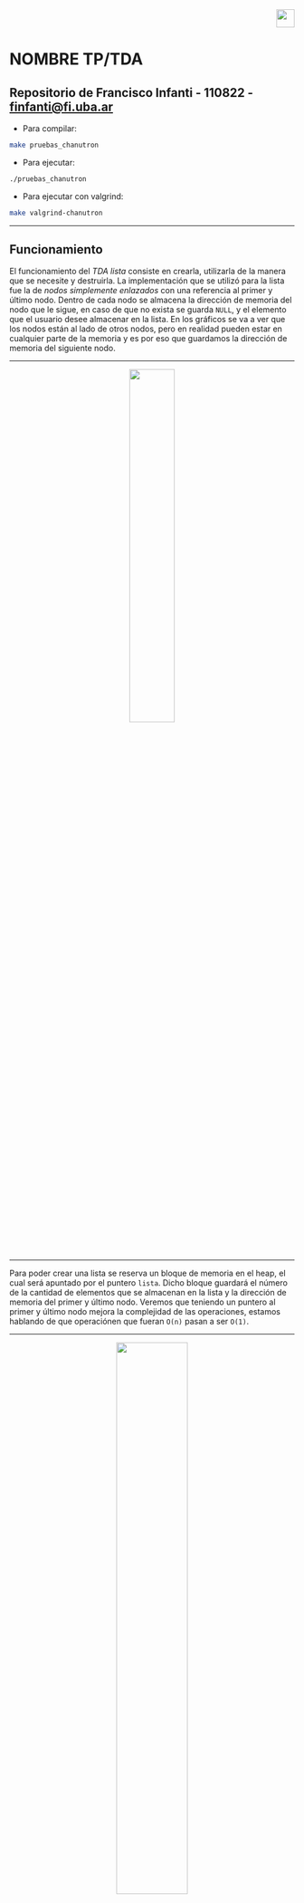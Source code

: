 <div align="right">
<img width="32px" src="img/algo2.svg">
</div>

# NOMBRE TP/TDA

## Repositorio de Francisco Infanti - 110822 - finfanti@fi.uba.ar

- Para compilar:

```bash
make pruebas_chanutron
```

- Para ejecutar:

```bash
./pruebas_chanutron
```

- Para ejecutar con valgrind:
```bash
make valgrind-chanutron
```
---
##  Funcionamiento

El funcionamiento del *TDA lista* consiste en crearla, utilizarla de la manera que se necesite y destruirla. La implementación que se utilizó para la lista fue la de *nodos simplemente enlazados* con una referencia al primer y último nodo. Dentro de cada nodo se almacena la dirección de memoria del nodo que le sigue, en caso de que no exista se guarda `NULL`, y el elemento que el usuario desee almacenar en la lista. En los gráficos se va a ver que los nodos están al lado de otros nodos, pero en realidad pueden estar en cualquier parte de la memoria y es por eso que guardamos la dirección de memoria del siguiente nodo.

---

<div align="center">
<img width="40%" src="img/nodo.png">
</div>

---

Para poder crear una lista se reserva un bloque de memoria en el heap, el cual será apuntado por el puntero `lista`. Dicho bloque guardará el número de la cantidad de elementos que se almacenan en la lista y la dirección de memoria del primer y último nodo. Veremos que teniendo un puntero al primer y último nodo mejora la complejidad de las operaciones, estamos hablando de que operaciónen que fueran `O(n)` pasan a ser `O(1)`.

---

<div align="center">
<img width="50%" src="img/DDM1.png">
</div>

---

Una vez creada la lista, el usuario puede ingresar y eliminar elementos en cualquier posición de esta. Si el usuario quisiera ingresar un elemento en una posición inválida o borrar un elemento que no existe, el programa intentará insertar el elemento en la última posición de la lista o borrar el último elemento de la lista. El usuario puede guardar cualquier tipo de dato que quiera en los nodos, al funcionamiento del programa no le afecta que este sea un *int*, *char*, *bool*, etc... Solamente se necesita que a las funciones se les pase la dirección de memoria de ese tipo de dato.

Cada vez que queramos almacenar un elemento vamos a tener que reservar un bloque de memoria en el heap, el cual será apuntado por un puntero `nodo`. Como mencione antes, en ese bloque se guarda la dirección de memoria del elemento ingresado y la dirección de memoria del nodo que le sigue. Puede que le siga un nodo, como puede que no. Pero es muy importante que si no le sigue ninguno, que esa dirección sea `NULL`, pues sino se podría estar accediendo a un lugar de memoria que no sabemos que tiene. Cuando insertamos un elemento en una posición, dependiendo de cual sea, tendremos un proceso diferente. Estas posiciones "especiales" son la primera posición, en el medio o en el final. En la respuesta a la 2da pregunta teórica pueden verse los gráficos y explicaciones detalladas de cada uno de estos procesos. Pero en general si tuviéramos un único elemento, se vería de la siguiente forma.

---

<div align="center">
<img width="50%" src="img/DDM2.png">
</div>

---

Para poder eliminar un elemento de una lista solamente debemos liberar el bloque de memoria donde está el elemento que queremos eliminar, para liberarlo hacemos uso del puntero `nodo` que apunta a ese bloque y la función `free()`. Pero para poder realizar esta operación con éxito y no perder ningún nodo, debemos seguir una serie de pasos. La idea general sería que deberíamos posicionarnos en el `nodo anterior` al cual queremos eliminar y guardar, en un puntero `aux`, la dirección de memoria que `nodo anterior` guarda. Esa dirección sería la del nodo siguiente, que en nuestro caso sería la dirección del nodo que almacena el elemento que queremos borrar. Antes de liberar la memoria, debemos hacer que el `nodo anterior` almacene la dirección de memoria la cual guarda el nodo que queremos borrar. Luego podemos liberar el bloque que está siendo apuntado por `aux`. También en la respuesta a la 2da pregunta teórica puede verse los gráficos detalladamente. En general con una lista con `n` elementos se vería de la siguiente forma.

---

<div align="center">
<img width="60%" src="img/DDM3.png">
</div>

---

El usuario también puede ver cuántos elementos tiene una lista, ver si está vacía y buscar elementos en cualquier parte de la lista. Puede buscar un elemento según una posición o según una condición, ahora según dónde y cómo lo busque hay distintos procesos con distintas complejidades.
 - El caso con la mejor complejidad, `O(1)`, sería que el usuario quisiera ver el primer o último elemento de la lista. En este caso lo único que se hace es usar los punteros que tiene la lista al primer y último elemento.
 - Si el usuario quisiera buscar un elemento en la posición `n` o que cumpla la condición `x`, en el peor de los casos sería `O(n)`, pues debería recorrer todos los elementos de mi lista.
 - En el caso de que la lista esté vacía, la posición no exista o el comparador sea nulo, se devolverá directamente `NULL`. Ahora en caso de que ningún elemento cumpla la condición también se devolverá `NULL`, pero tuve que recorrer toda la lista primero.

Al usuario se le devolverá un puntero al tipo de dato que él haya ingresado, el después deberá hacer el casteo correspondiente para poder ver el valor de ese elemento.

---

<div align="center">
<img width="45%" src="img/DDM4.png">
</div>

---

Por último el usuario tiene la posibilidad de utilizar dos iteradores, uno *externo* y uno *interno*.

- El iterador *interno* funciona usando la función `lista_con_cada_elemento()`, a esta se le deberá pasar la lista sobre la que se quiere iterar, la función la cual se le quiera aplicar a los elementos y un puntero que suele utilizarse como la memoria en común que se tiene entre el usuario y la función. En este caso la función es de tipo *bool*, por lo tanto se puede decidir cuando se termina de iterar. Al finalizar la función se devolverá la cantidad de elementos a los cuales se le aplicó la función.

- El iterador *externo* sería un conjunto de funciones que le permiten al usuario iterar una lista sin conocer cómo está implementada. El itera como si estuviera iterando un vector. Lo primero que se debería hacer es crear un iterador externo, para eso se reserva un bloque de memoria en el heap, el cual será apuntado por el puntero `iterador`. En dicho bloque se almacena la dirección de memoria de la lista y la dirección de memoria del primer nodo de la lista. Luego una vez creada la lista ya se está apuntando al primer elemento. En caso de que no exista una lista (no tendría sentido crear el iterador), se devolverá `NULL`. Una vez tenemos creado el iterador, podemos hacer tres cosas.

  - Verificar si seguimos teniendo elementos para iterar, es decir, si el `nodo actual` guarda la dirección de memoria de algún nodo. Por este motivo es por el cual mencione antes que es importante que si a un nodo no lo sigue otro, entonces que apunte a `NULL`, sino en este caso estaríamos diciendo que si tiene un siguiente cuando en realidad no es cierto.

  - Mostrar el elemento del nodo actual, en este caso lo único que se hace es devolver la dirección de memoria de donde está el elemento. Claramente si el nodo es `NULL`, se devolverá `NULL`, pero no hay problema si el elemento que está guardado en esa dirección de memoria es `NULL`.

  - Lo último sería lo principal de la iteración, que es avanzar de elemento. Esto le permite al usuario que la dirección de memoria que hace referencia al nodo, pase al siguiente nodo. Es decir, si el `nodo actual` apuntaba al primer nodo y ese tiene siguiente, ahora `nodo actual` apunta al siguiente del primer nodo. En el caso de que el primer nodo no tenga siguiente, se avanza el iterador igualmente. Si se puede avanzar exitosamente, se devolverá *true*, pero en caso de que se avance y el `nodo actual` sea `NULL`, se devuelve *false*. También en el caso de que falle algo se devuelve *false*.

- También es muy importante que una vez que se termina de usar el iterador externo, debemos liberar la memoria que este ocupaba en memoria. Pero solamente la del iterador, la de la lista se elimina una vez se quiera dejar de utilizar el programa.

---

<div align="center">
<img width="60%" src="img/DDM5.png">
</div>

---

Finalmente, una vez que queramos dejar de usar el programa, debemos liberar toda la memoria utilizada por la lista. Hay dos formas "diferentes" de eliminar una lista. La primera será aplicar la función `lista_destruir()` la cual solamente libera la memoria de la lista y la otra sería aplicar `lista_destruir_todo()` la cual antes de eliminar la lista le aplica una función a cada elemento de esta. Las funciones hacen exactamente lo mismo, porque en el caso de que la función pasada por parámetro sea `NULL`, se va a seguir liberando la memoria de la listas como si fuera la función `lista_destruir()`. La forma en la que se destruiría sería ir nodo por nodo, usando un `aux`, y liberando la memoria hasta que solamente quede el bloque apuntado por `lista`.

---

<div align="center">
<img width="55%" src="img/DDM6.png">
</div>

---

Finalmente se liberaría el bloque apuntado por `lista`.

---

<div align="center">
<img width="45%" src="img/DDM7.png">
</div>

---

También se implementaron otros dos TDA, el de *pila* y *cola*. Ambos TDA utilizan las funciones de *lista*, pero tienen algunas restricciones. En ambos casos se siguió utilizando la implementación de *nodos simplemente enlazados* con una referencia al primer y último nodo. Para no repetir codigo lo que se hizo fue que las estrcuturas de ambos TDA sea igual al de lista, entonces de esta manera podremos reutilizar todas las funciones del TDA lista, la unica complejidad seria que debemos castear los datos. Pero este problema se resuelve facilmente utilizando los `void*`.

En el caso de la *pila*, esta también se debe crear reservando un bloque de memoria en el heap, el cual será apuntado por el puntero `pila`. Dentro de este bloque se guardarán los mismos datos que se guardaban en el de la lista. 

---

<div align="center">
<img width="45%" src="img/DDM8.png">
</div>

---

Una diferencia fundamental, en comparación con el TDA lista, es que en este caso solamente podemos insertar, eliminar y ver el elemento que se encuentra en la posición del tope de la pila. La idea es la misma que en la lista, se recibe un elemento que se quiere insertar, entonces se crea un nodo y se lo inserta en la última posición. Para el caso de eliminar voy a tener que liberar la memoria que me ocupa el nodo que se encuentra en el tope de la pila.

---

<div align="center">
<img width="70%" src="img/DDM9.png">
</div>

---

Si quisiera ver un elemento de la pila, solamente tenemos acceso al que se encuentra en la poscion del tope. A su vez, también podemos hacer operaciones como chequear si está vacía o ver la cantidad de elementos que tiene. 

Por último y muy importante es que debemos liberar toda la memoria utilizada por la pila. El proceso para eliminar es el mismo que el de lista y pila, solamente que en este caso no es necesario aplicarle una función a los elementos.

---

<div align="center">
<img width="100%" src="img/DDM10.png">
</div>

---

En el caso de la *cola* también debemos reservar un bloque de memoria en el heap, este será apuntado por el puntero `cola`. Dicho bloque guardará lo mismo que el de pila y lista.

---

<div align="center">
<img width="60%" src="img/DDM11.png">
</div>

---

Una diferencia con respecto al TDA de lista y pila, es que en este caso solamente podemos insertar elementos en la última posición de la cola. El proceso sigue siendo el mismo, creamos un nodo con la dirección de memoria del elemento que se quiere insertar y se lo inserta en la última posición. 

En cuanto a eliminar, solamente podemos eliminar el elemento de la primera posición de la cola. Tambien el proceso sigue siendo el mismo que el de querer eliminar un elemento de la primera posición en la lista. 

Y por último, si queremos ver un elemento, solamente tenemos acceso al elemento que se encuentra en la primera posición de la cola. Y para mostrarlo podemos usar el puntero al primer elemento.

---

<div align="center">
<img width="90%" src="img/DDM12.png">
</div>

---

También siguen estando las operaciones de ver si la cola está vacía y ver la cantidad de elementos tenemos en esta. A su vez, cuando terminemos de utilizar el programa debemos liberar toda la memoria utilizada. El proceso de eliminar es el mismo que el de lista, solamente que no hace falta aplicarle una función a los elementos de esta.

---

<div align="center">
<img width="100%" src="img/DDM13.png">
</div>

---

Por último quiero mencionar que para poder recorrer todos los nodos, utilizó una función privada `recorrer_hasta_posicion()`. La cual me permite recorrer los nodos hasta la posición que yo quiera, claramente esa posición existe. La lógica consiste en que me posiciono en el primer nodo y voy avanzando de la siguiente forma:
 - `nodo actual` sería igual al primer nodo, si ese nodo está en la posición que busco, entonces lo devuelvo. Caso contrario hago que `nodo actual` apunte al siguiente de `nodo actual`. Y si es el elemento en la posición que busco lo devuelvo, sino repito el proceso hasta llegar a la posición indicada. (Cuando hablo de devolver, me refiero a un puntero a ese bloque que estaba buscando).

Esta función es muy útil a la hora de querer insertar, eliminar y buscar un elemento.

## Respuestas a las preguntas teóricas 

**1.** Una Lista, Pila y Cola son tipos de datos abstractos (TDA), los cuales nos permiten almacenar elementos de cualquier tipo de dato. Cada uno de estos TDA tienen un conjunto mínimo de operaciones, los cuales son los siguientes: *crear*, *destruir*, *insertar*, *eliminar*, *vacía* y *ver elemento*.

Las operaciones de *crear*, *destruir* y *vacía* funcionan de la misma manera en los tres TDA. La función que cumplen es crear, destruir y determinar si tiene elementos una lista, cola o pila. Las que valen la pena hacer hincapié en cada TDA son la de *insertar*, *eliminar* y *ver elemento*, pues estas si son diferentes en cada uno.

**LISTA**: Para este TDA, se puede utilizar la implementación de lista simplemente enlazada con una referencia al primer elemento y al último nodo.

---

<div align="center">
<img width="40%" src="img/lista.png">
</div>

---

- La operación de *insertar* no tiene ninguna restricción, el usuario puede insertar un elemento en cualquier parte de la lista, si es que esta posición existe. A la hora de insertar un elemento pueden darse tres situaciones.

  - *1)* Insertar un elemento en la primera posición de mi lista.

  - *2)* Insertar un elemento en la última posición de mi lista.

  - *3)* Insertar el elemento en una posición aleatoria, puede ser en la primera, medio o final.

- Para la operación de *eliminar* tampoco nos encontramos con alguna restricción, el usuario puede eliminar elementos de cualquier posición, también si es que dicha posición existe. En esta también se pueden dar tres situaciones.

  - *1)* Eliminar el elemento que está en la primera posición. 

  - *2)* Eliminar el elemento que se encuentra en una posición aleatoria, puede ser la primera, una cualquiera o la última.

  - *3)* Eliminar el elemento que se encuentra en la última posición.

- Por último para la operación de *ver elemento*, el usuario puede ver cualquier elemento que se encuentre en la lista.

**PILA**: Para este TDA ya empiezan a haber una serie de restricciones a la hora de usarlo. Primero de todo, para poder implementarlo conviene utilizar nodos simplemente enlazada con una referencia al último elemento de la pila.

---

<div align="center">
<img width="40%" src="img/pila.png">
</div>

---

Una pila almacena elementos "apilados uno arriba de otro". Es decir se lo puede pensar como una pila de ropa, donde uno siempre deja una nueva prenda encima de la anterior. Se dice que este TDA sigue una estructura de **L.I.F.O** (Last In, First Out), esta consiste en que el último elemento que agrego va a ser el primero en salir.

- La operación de *insertar*, también llamada *apilar* o *push*, se comporta de la forma mencionada anteriormente. El usuario solamente va a poder insertar elementos en la última posición, también conocida como *tope*.

- En cuanto a la operación de *eliminar*, también conocido como *desapilar* o *pop*, el usuario solamente va a poder eliminar el elemento que se encuentra en la posición del tope.

- Por último para la operación de *ver elemento*, el usuario solamente tiene acceso al elemento que se encuentra en la posición del tope.

**COLA**: Para este TDA también existen ciertas restricciones a la hora de usarlo. En este caso conviene tener una implementación de nodos simplemente enlazados, en la cual la cola tiene una referencia al primer elemento.

---

<div align="center">
<img width="40%" src="img/cola.png">
</div>

---

Como los TDA anteriores, una cola lo que hace es almacenar elementos, pero en este caso "los pone uno atrás del otro". Este TDA tiene una estructura llamada **F.I.F.O** (First In, First Out), la cual consiste en que el primer elemento que ingresamos, será el primero en salir. Por eso se lo puede pensar como una cola de autos donde el primer auto que ingresa es el primero en salir.

- La operación de *insertar*, también conocida como *encolar* o *enqueue*, consiste en que el usuario solamente puede ingresar elementos en la última posición de la cola.

- La operación de *eliminar*, también conocida como *desencolar* o *dequeue*, consiste en que el usuario únicamente puede eliminar el elemento que se encuentra en la ultima posición de la cola.

- Por último la operación de *ver elemento*, consiste en que el usuario solamente puede ver el elemento que está en la primera posición.

**2.** Hay distintas formas de poder implementar el TDA de lista, en este caso voy a comparar tres diferentes implementaciones: lista *simplemente enlazada*, *doblemente enlazada* y *vector dinámico*. Para cada una de estas implementaciones voy a analizar cómo se inserta, obtiene y elimina un elemento en diferentes posiciones. En el caso de las listas enlazadas, vamos a tener un puntero al primer elemento y al ultimo de la lista.

Antes de empezar a explicar las operaciones, voy a mencionar por encima como funciona cada implementación. El *vector dinámico* consiste en tener un vector de un tamaño no fijo, el cual puedo ir agrandando o reduciendo a medida que se insertan o eliminan elementos. La lista *simplemente enlazada* y *doblemente enlazada* consisten en utilizar un TDA llamado nodos. Los nodos almacenan un elemento `(void*)` y la dirección de memoria del nodo que le sigue (en el caso de la doblemente enlazada tengo la direccion del anterior y el siguiente), pues los nodos funcionan como una especie de vector dinámico, el cual nos permite almacenar elementos sin necesidad de tener bloques contiguos de memoria libre.

La forma la cual tendrán estas implementaciones sería la siguiente:

---

<div align="center">
<img width="100%" src="img/implementaciones.png">
</div>

---

Si queremos insertar, eliminar o ver un elemento en una lista, se pueden dar 3 casos diferentes:

- El primero sería insertar un elemento en la primera posición de nuestra lista. En el caso de la lista *simplemente enlazada* lo que debemos hacer es usar el puntero `nodo_inicio` para hacer que `nodo_nuevo` apunte a donde esta apuntando `nodo_inicio`, luego `nodo_inicio` debe apuntar a `nuevo_nodo`. Para la *doblemente enlazada* se realiza una operación similar, con la única diferencia de que `nodo_primero` apunta a `nodo_nuevo`. La complejidad de estos casos es `O(1)`, pues lo único que estamos haciendo son operaciones simples, como asignar nuevas direcciones de memoria a punteros. En cuanto al caso del *vector dinámico* lo que debemos hacer, en el peor de los casos, es agrandar el bloque de memoria usando `realloc()`. Por lo tanto estamos realizando una operación `O(n)`. Además debemos correr todos los elementos un lugar a la derecha a partir de la primera posición para así poder "dejarle el lugar" al nuevo elemento, otra operación `O(n)`. Pero finalmente la complejidad total de insertar seria `O(n)`, pues terminaria siendo una suma de operaciones `O(n)`. Aun asi, veamos que es peor a la implementación de *simplemente enlazada* y  *doblemente enlazada*.

---

<div align="center">
<img width=100%" src="img/insertar_principio.png">
</div>

---

- En cuanto a querer eliminar un elemento, en la lista *simplemente enlazada* usamos el puntero `nodo_inicio` y hacemos que un puntero `aux` apunte a `nodo_primero`. Luego `nodo_inicio` debe apuntar al siguiente de `nodo_primero`. En el caso de la *doblemente enlazada* también es muy similar el proceso, solo que ahora no necesitamos usar un `aux`. Ahora usando `nodo_inicio` accedemos a `nodo_eliminar` y hacemos que `nodo_inicio` apunte al siguiente de `nodo_eliminar`, luego el puntero por izquierda de del siguiente a `nodo_eliminar` debe apuntar a `NULL`. En ambas implementaciones la complejidad total seria `O(1)`, pues solamente estamos haciendo operaciones simples. Ahora en el caso de la implementación de *vector dinámico*, lo que deberíamos hacer es eliminar el elemento que está en la primera posición pisandolo con el elemento que tiene a la derecha. Y luego mover todos los elementos restantes un lugar a la izquierda. A su vez nuevamente debemos usar `realloc()`. Por lo tanto la complejidad de toda esta operación es `O(n)`, luego veamos que también es peor en comparación con la implementación de nodos.

---

<div align="center">
<img width="100%" src="img/eliminar_principio.png">
</div>

---

- Por último, si queremos ver un elemento en la primera posición, para todas las implementaciones la complejidad es `O(1)`. Pues lo único que debemos hacer acceder a la dirección de memoria del primer elemento, de esta en los tres casos tenemos una puntero directo. En el caso de los nodos `nodo_inicio` y en el del vector solo basta con hacer `vector[0]`.

- El segundo caso sería querer insertar un elemento en la posición `n`. En la lista *simplemente enlazada* lo que debemos hacer es recorrer los nodos hasta llegar a `n-1`, sería el anterior a donde queremos insertar. Ahora `nodo_nuevo` debe apuntar a donde está apuntando `nodo_anterior` y `nodo_anterior` debe apuntar a `nodo_nuevo`. En la lista *doblemente enlazada* también es muy similar el proceso, la única diferencia es que ahora debemos hacer que `nuevo_nodo` apunte a `nodo_anterior`, `nodo_siguiente`, y viceversa. Veamos que para esta implementación la complejidad es `O(n)`, pues debemos recorrer hasta la posición `n-1` y hacer algunas operaciones simples que no aportan al tamaño del problema. Para el *vector dinámico* debemos agrandar nuevamente el bloque de memoria con `realloc()` y mover todos los elementos un lugar a la derecha a partir la posición `n`, para así poder insertar el nuevo elemento. Por lo tanto en este caso también la complejidad sería `O(n)`, pero si lo comparamos con la  implementación de nodos esta resulta ser peor, pues realizamos tres operaciones de `O(n)`.

---

<div align="center">
<img width="100%" src="img/insertar_medio.png">
</div>

---

- Para eliminar un elemento en la posición `n`, en la lista *simplemente enlazada* debemos recorrer hasta el `nodo_anterior` a la posicion donde queremos insertar, es decir, `n-1`. Luego un puntero `aux` debe apuntar al siguiente de `nodo_anterior`, es decir, a `nodo_eliminar`. Antes de eliminarlo debemos hacer que `nodo_anterior` apunte a donde esta apuntado `nodo_eliminar`. En la lista *doblemente enlazada* debemos hacer lo mismo solo que ahora recorremos hasta la posición `n` y usando los punteros al anterior y al siguiente que tiene `nodo_eliminar`, hacemos que los nodos que tiene a su lado se apunten entre sí. Luego podemos eliminar el `nodo_eliminar` sin perder ningun nodo. Notemos que no hizo falta nigun puntero `aux` para la lista *doblemente enlazada*. Tambien veamos que para ambos casos la operación es `O(n)`, pues en el peor de los casos recorremos hasta la `n` / `n-1` posición de la lista. Ahora viendo el caso del *vector dinámico* lo que habría que hacer es recorrer hasta la posición `n` y pisarla con el elemento de la posición `n+1` y a `n+1` lo pisamos con `n+2`. Luego debemos mover todos los elementos a una posición a la izquierda y por último usar `realloc()`. Luego la complejidad de la operación es `O(n)`. Entonces si lo comparamos con las implementaciones de nodos esta es peor porque debemos recorrer el vector dos veces, aunque ambas por separado.

---

<div align="center">
<img width="100%" src="img/eliminar_medio.png">
</div>

---

- Si queremos ver un elemento en la posición del medio, en todos los casos de lista enlazada debemos recorrer hasta la posición `n`. Así que la complejidad para estos sería `O(n)`. Pero en el caso del *vector dinamico*, seria `O(1)`, pues podemos ir derectamente a la posicion `n` del vector y devolver el elemento.

- El último caso consiste en querer insertar un elemento en la última posición. En la lista *simplemente enlazada* lo que debemos hacer es utilizar el puntero `nodo_fin` para poder ir hasta la última posición de nuestra lista y hacer que el `nodo_ultimo` apunte a `nuevo_nodo` y luego hacemos que `nodo_fin` apunte a `nuevo_nodo`. Ahora con la lista *doblemente enlazada* el proceso es el mismo solo que ahora `nuevo_nodo` debe apuntar a `nodo_utlimo`. Observemos que la complejidad vuelve a ser `O(1)`, pues solo estamos haciendo operaciones simples. Por último usando el *vector dinámico*, debemos agrandar el bloque de memoria usando `realloc()` y después ir hasta la última posición del vector e insertar el elemento. Entonces en este caso la complejidad sigue siendo `O(n)` (por el uso del `realloc()`) la cual es peor a las dos implementaciones previas.

---

<div align="center">
<img width="100%" src="img/insertar_final.png">
</div>

---

- Si queremos eliminar un elemento de la posición del final, en la lista *simplemente enlazada* debemos recorrer hasta el `nodo_anterior`, que seria la posicion `n-1`. Y hacer que un puntero `aux` apunte a `nodo_ultimo`. Luego modificamos que `nodo_anterior` apunte a `NULL` y después `nodo_fin` apunte al nuevo último nodo. Ahora para la lista *doblemente enlazada* solamente usamos el puntero `nodo_fin` para acceder al `nodo_ultimo` y usando el puntero que tiene este al `nodo_anterior`, hacemos que `nodo_fin` apunte a `nodo_anterior`. En este caso si hay una diferencia de complejidad entre las implementaciones con nodos, pues para la *simplemente enlazada* la complejidad es `O(n)`, mientras que para la *doblemente enlazada* es `O(1)`. Para la implementación de *vector dinámico* usamos directamente `realloc()`. Luego en este caso la complejidad sería `O(n)`, únicamente por haber usado `realloc()`. Veamos que la mejor implementación en este caso sería la lista *doblemente enlazada* y la de *vector dinámico* tiene la misma complejidad que *simplemente enlazada*.

---

<div align="center">
<img width="100%" src="img/eliminar_final.png">
</div>

---

- Por último si queremos ver un elemento en la última posición, también sería como verlo en la primera, lo único que debemos hacer es ir hasta esa posición, con una referencia directa, y mostrar el elemento. Es decir, tiene una complejidad `O(1)` para las tres implementaciones.

**3.** Empezando por la primera operación, que vendría a ser crear una *cola* o *pila*, vemos que lo que debemos hacer es reservar un bloque de memoria en el heap de un tamaño adecuado y devolver la dirección de memoria de ese bloque. Claramente esto es una operación `O(1)`, pues al estar utilizando la función `calloc()`, solamente se está reservando un bloque e inicializando todo los campos en cero.

Ahora analizaremos la complejidad para insertar un elemento. Como la posición para insertar un elemento es la misma para ambos TDA, podemos hacer el análisis de complejidad a la vez.
- Como sabemos, en el TDA de *pila* y *cola*, nosotros solamente podemos insertar un elemento en la última posición. Para poder realizar este proceso se utiliza la función `lista_insertar()`, en dicha función lo que se hace es usar el puntero `nodo_fin` para ir directamente a la última posición. Una vez estemos en dicha posición, hacemos que `nodo_ultimo` apunte a `nodo_nuevo`, a su vez también `nodo_fin` debe apuntar a `nodo_nuevo`. Veamos que estas son operaciones simples, es decir, tiene una complejidad constante `O(1)`. En conclusión, el proceso de insertar un elemento en una pila y cola tiene una complejidad `O(1)`.

Para el caso de querer eliminar un elemento, vemos que para cada TDA se hace en dos posiciones diferentes. Por lo tanto, nos conviene hacer el análisis por separado.
- Para el caso del TDA *pila*, sabemos que solamente podemos desapilar el elemento de la última posición. Luego el proceso consiste en utilizar la función `lista_quitar()`. En dicha función lo que se hace es utilizar el puntero `nodo_fin` para ir directamente hasta la última posición de la pila, una vez estemos en esa posición se elimina el elemento utilizando la función `free()`, es decir, hacemos una operación `O(1)`. También debemos hacer que `nodo_fin` apunte a la nueva última posición, entonces debemos recorrer la pila hasta la nueva última posición y hacer que `nodo_fin` apunte a ese nodo. En este caso esta operación sería `O(n)`. Pero en si la operación de desapilar un elemento es constante, pues para `n` elementos solamente debemos ir hasta la última posición y eliminar el último elemento.

- Para el caso del TDA *cola*, también sabemos que solamente podemos desencolar el elemento de la primera posición. En este caso lo que se hace es hacer uso de la función `lista_quitar_de_posicion`, la cual recibiría la pila y una posición. En este caso esa posición sería siempre la misma, que vendría a ser la posición cero. Lo que se hace dentro de esta función es utilizar el puntero `nodo_inicio` para ir hasta la primera posición y apuntar a ese nodo con un puntero `aux`. Una vez que lo tengamos apuntado, hacemos que el `nodo_inicio` apunte al siguiente de `nodo_primero`, luego utilizando la función `free()` eliminamos el elemento. Como podemos observar esta operación es de complejidad constante `O(1)`.

Analizando el caso de ver un elemento, sabemos que en el TDA de *pila* solamente podemos ver el elemento de la posición del tope y en el caso del TDA *cola* solamente el de la primera posición. En ambos TDA la complejidad es `O(1)`, pues utilizando los punteros al primer y último elemento, podemos ir directamente a esos nodos y devolver la dirección de memoria del elemento. También para el caso de ver si la pila o cola está vacía o ver la cantidad de elementos que tiene, estas operaciones son directas. Pues lo único que hacemos es verificar un valor de una estructura sobre la cual tenemos un puntero directo.

El último caso consiste en querer destruir una *pila* o *cola*. En este caso es inevitable hacer una operación con complejidad `O(n)`, que vendría a ser recorrer nodo por nodo e ir liberando la memoria que ocupan. Para ambos casos se utiliza la función `lista_destruir()`.